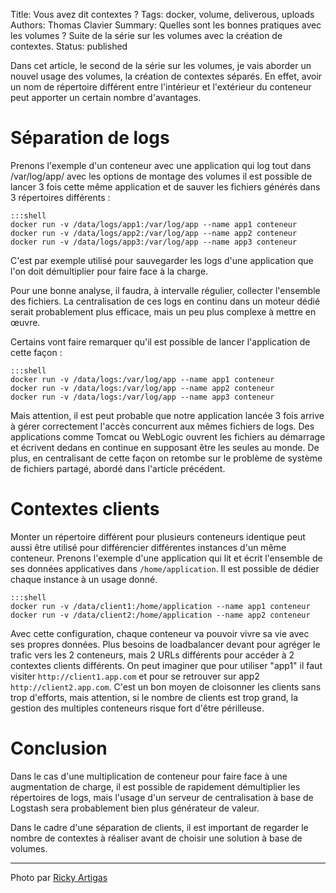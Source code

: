Title: Vous avez dit contextes ?
Tags: docker, volume, deliverous, uploads
Authors: Thomas Clavier
Summary: Quelles sont les bonnes pratiques avec les volumes ? Suite de la série sur les volumes avec la création de contextes.
Status: published

Dans cet article, le second de la série sur les volumes, je vais aborder un nouvel usage des volumes, la création de contextes séparés.
En effet, avoir un nom de répertoire différent entre l'intérieur et l'extérieur du conteneur peut apporter un certain nombre d'avantages.

# Séparation de logs

Prenons l'exemple d'un conteneur avec une application qui log tout dans
/var/log/app/ avec les options de montage des volumes il est possible
de lancer 3 fois cette même application et de sauver les fichiers générés dans
3 répertoires différents :

    :::shell
    docker run -v /data/logs/app1:/var/log/app --name app1 conteneur
    docker run -v /data/logs/app2:/var/log/app --name app2 conteneur
    docker run -v /data/logs/app3:/var/log/app --name app3 conteneur

C'est par exemple utilisé pour sauvegarder les logs d'une application que l'on doit démultiplier pour faire face à la charge.

Pour une bonne analyse, il faudra, à intervalle régulier, collecter l'ensemble
des fichiers. La centralisation de ces logs en continu dans un moteur dédié
serait probablement plus efficace, mais un peu plus complexe à mettre en
œuvre.

Certains vont faire remarquer qu'il est possible de lancer l'application de cette façon :

    :::shell
    docker run -v /data/logs:/var/log/app --name app1 conteneur
    docker run -v /data/logs:/var/log/app --name app2 conteneur
    docker run -v /data/logs:/var/log/app --name app3 conteneur


Mais attention, il est peut probable que notre application lancée 3 fois arrive
à gérer correctement l'accès concurrent aux mêmes fichiers de logs.  Des
applications comme Tomcat ou WebLogic ouvrent les fichiers au démarrage et
écrivent dedans en continue en supposant être les seules au monde.
De plus, en centralisant de cette façon on retombe sur le problème de système
de fichiers partagé, abordé dans l'article précédent.

# Contextes clients

Monter un répertoire différent pour plusieurs conteneurs identique peut aussi
être utilisé pour différencier différentes instances d'un même conteneur.
Prenons l'exemple d'une application qui lit et écrit l'ensemble de ses données
applicatives dans `/home/application`. Il est possible de dédier chaque
instance à un usage donné.

    :::shell
    docker run -v /data/client1:/home/application --name app1 conteneur
    docker run -v /data/client2:/home/application --name app2 conteneur

Avec cette configuration, chaque conteneur va pouvoir vivre sa vie avec ses
propres données. Plus besoins de loadbalancer devant pour agréger le trafic
vers les 2 conteneurs, mais 2 URLs différents pour accéder à 2 contextes
clients différents. On peut imaginer que pour utiliser "app1" il faut visiter
`http://client1.app.com` et pour se retrouver sur app2
`http://client2.app.com`. C'est un bon moyen de cloisonner les clients sans
trop d'efforts, mais attention, si le nombre de clients est trop grand, la
gestion des multiples conteneurs risque fort d'être périlleuse.

# Conclusion

Dans le cas d'une multiplication de conteneur pour faire face à une
augmentation de charge, il est possible de rapidement démultiplier les
répertoires de logs, mais l'usage d'un serveur de centralisation à base de
Logstash sera probablement bien plus générateur de valeur.

Dans le cadre d'une séparation de clients, il est important de regarder le
nombre de contextes à réaliser avant de choisir une solution à base de volumes.

---
Photo par [Ricky Artigas](https://www.flickr.com/photos/ricky_artigas/5656337970)
